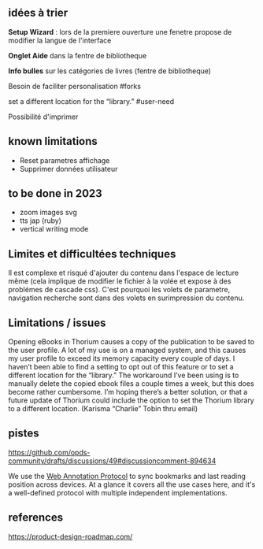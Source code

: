 ## idées à trier 

**Setup Wizard** : lors de la premiere ouverture une fenetre propose de modifier la langue de l'interface

**Onglet Aide** dans la fentre de bibliotheque

**Info bulles** sur les catégories de livres (fentre de bibliotheque)

Besoin de faciliter personalisation #forks

set a different location for the “library.” #user-need

Possibilité d'imprimer


## known limitations
* Reset parametres affichage
* Supprimer données utilisateur

## to be done in 2023
* zoom images svg
* tts jap (ruby)
* vertical writing mode

## Limites et difficultées techniques

Il est complexe et risqué d'ajouter du contenu dans l'espace de lecture même (cela implique de modifier le fichier à la volée et expose à des problémes de cascade css). C'est pourquoi les volets de parametre, navigation recherche sont dans des volets en surimpression du contenu.


## Limitations / issues

Opening eBooks in Thorium causes a copy of the publication to be saved to the user profile. A lot of my use is on a managed system, and this causes my user profile to exceed its memory capacity every couple of days. 
I haven’t been able to find a setting to opt out of this feature or to set a different location for the “library.”
The workaround I’ve been using is to manually delete the copied ebook files a couple times a week, but this does become rather cumbersome. I’m hoping there’s a better solution, or that a future update of Thorium could include the option to set the Thorium library to a different location.
(Karisma “Charlie” Tobin thru email)


## pistes

https://github.com/opds-community/drafts/discussions/49#discussioncomment-894634

We use the [Web Annotation Protocol](https://www.w3.org/TR/annotation-protocol/) to sync bookmarks and last reading position across devices. At a glance it covers all the use cases here, and it's a well-defined protocol with multiple independent implementations.

## references

https://product-design-roadmap.com/
